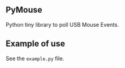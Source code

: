 PyMouse
-------

Python tiny library to poll USB Mouse Events.

Example of use
--------------

See the `example.py` file.

